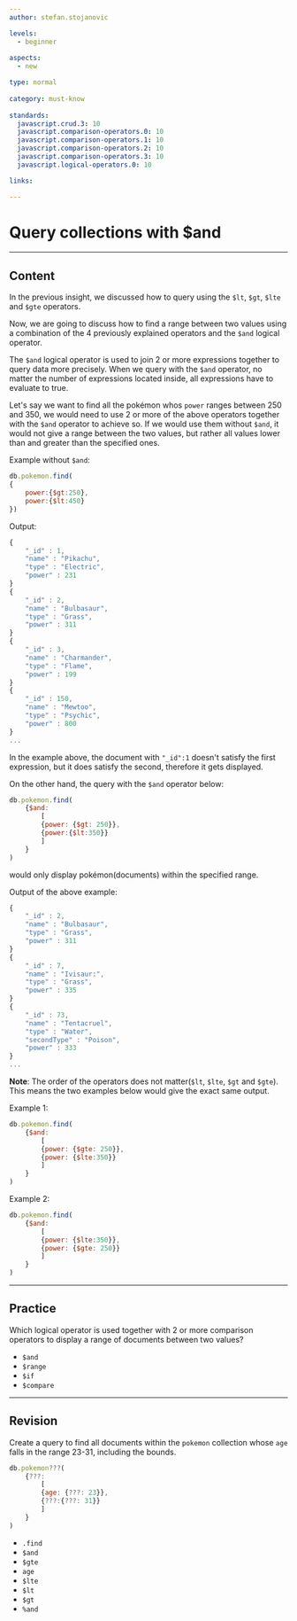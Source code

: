 ```yaml
---
author: stefan.stojanovic

levels:
  - beginner
  
aspects:
  - new

type: normal
    
category: must-know
    
standards:
  javascript.crud.3: 10
  javascript.comparison-operators.0: 10
  javascript.comparison-operators.1: 10
  javascript.comparison-operators.2: 10
  javascript.comparison-operators.3: 10
  javascript.logical-operators.0: 10

links:

---
```

# Query collections with $and
---
## Content

In the previous insight, we discussed how to query using the `$lt`, `$gt`, `$lte` and `$gte` operators.

Now, we are going to discuss how to find a range between two values using a combination of the 4 previously explained operators and the `$and` logical operator.

The `$and` logical operator is used to join 2 or more expressions together to query data more precisely. When we query with the `$and` operator, no matter the number of expressions located inside, all expressions have to evaluate to true.

Let's say we want to find all the pokémon whos `power` ranges between 250 and 350, we would need to use 2 or more of the above operators together with the `$and` operator to achieve so. If we would use them without `$and`, it would not give a range between the two values, but rather all values lower than and greater than the specified ones.

Example without `$and`:
```javascript
db.pokemon.find(
{
    power:{$gt:250},
    power:{$lt:450}
})
```
Output:
```javascript
{
    "_id" : 1, 
    "name" : "Pikachu", 
    "type" : "Electric", 
    "power" : 231 
}
{
    "_id" : 2, 
    "name" : "Bulbasaur", 
    "type" : "Grass", 
    "power" : 311 
}
{
    "_id" : 3, 
    "name" : "Charmander", 
    "type" : "Flame", 
    "power" : 199 
}
{ 
    "_id" : 150, 
    "name" : "Mewtoo", 
    "type" : "Psychic", 
    "power" : 800
}
...
```
In the example above, the document with `"_id":1` doesn't satisfy the first expression, but it does satisfy the second, therefore it gets displayed.

On the other hand, the query with the `$and` operator below:
```javascript
db.pokemon.find(
    {$and: 
        [
        {power: {$gt: 250}},
        {power:{$lt:350}}
        ]
    }
)
```
would only display pokémon(documents) within the specified range.

Output of the above example:
```javascript
{ 
    "_id" : 2, 
    "name" : "Bulbasaur", 
    "type" : "Grass", 
    "power" : 311 
}
{ 
    "_id" : 7, 
    "name" : "Ivisaur:", 
    "type" : "Grass", 
    "power" : 335 
}
{ 
    "_id" : 73, 
    "name" : "Tentacruel", 
    "type" : "Water", 
    "secondType" : "Poison", 
    "power" : 333 
}
...
```

**Note**: The order of the operators does not matter(`$lt`, `$lte`, `$gt` and `$gte`). This means the two examples below would give the exact same output.

Example 1:
```javascript
db.pokemon.find(
    {$and: 
        [
        {power: {$gte: 250}},
        {power: {$lte:350}}
        ]
    }
)
```
Example 2:
```javascript
db.pokemon.find(
    {$and: 
        [
        {power: {$lte:350}},
        {power: {$gte: 250}}
        ]
    }
)
```

---
## Practice

Which logical operator is used together with 2 or more comparison operators to display a range of documents between two values?

* `$and`
* `$range`
* `$if`
* `$compare`

---
## Revision

Create a query to find all documents within the `pokemon` collection whose `age` falls in the range 23-31, including the bounds.

```javascript
db.pokemon???(
    {???: 
        [
        {age: {???: 23}},
        {???:{???: 31}}
        ]
    }
)
```

* `.find`
* `$and`
* `$gte`
* `age`
* `$lte`
* `$lt`
* `$gt`
* `%and`